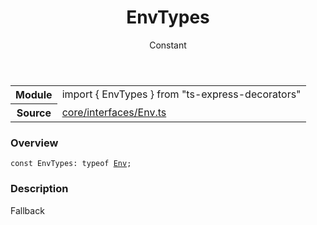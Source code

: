 <header class="symbol-info-header">    <h1 id="envtypes">EnvTypes</h1>    <label class="symbol-info-type-label const">Constant</label>      </header>
<section class="symbol-info">      <table class="is-full-width">        <tbody>        <tr>          <th>Module</th>          <td>            <div class="lang-typescript">                <span class="token keyword">import</span> { EnvTypes }                 <span class="token keyword">from</span>                 <span class="token string">"ts-express-decorators"</span>                            </div>          </td>        </tr>        <tr>          <th>Source</th>          <td>            <a href="https://romakita.github.io/ts-express-decorators/#//blob/v2.16.3/src/core/interfaces/Env.ts#L0-L0">                core/interfaces/Env.ts            </a>        </td>        </tr>                </tbody>      </table>    </section>

### Overview

<pre><code class="typescript-lang"><span class="token keyword">const</span> EnvTypes<span class="token punctuation">:</span> typeof <a href="#api/common/core/env"><span class="token">Env</span></a><span class="token punctuation">;</span></code></pre>

### Description

Fallback
